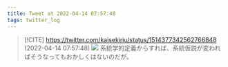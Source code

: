 ```yaml
---
title: Tweet at 2022-04-14 07:57:48
tags: twitter_log
---
```


> [!CITE] https://twitter.com/kaisekiriu/status/1514377342562766848 (2022-04-14 07:57:48)
> ![](https://twitter.com/kaisekiriu/status/1514377342562766848)
> 系統学的定義からすれば、系統仮説が変わればそうなってもおかしくはないのだが。
